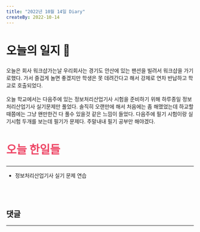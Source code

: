 ```yaml
---
title: "2022년 10월 14일 Diary"
createBy: 2022-10-14
---
```



##  <h2 style="font-size: 30px">오늘의 일지 🎪</h2>
오늘은 회사 워크샵가는날 우리회사는 경기도 안산에 있는 팬션을 빌려서 워크샵을 가기로했다. 가서 즐겁게 놀면 좋겠지만 학생은 못 데려간다고 해서 강제로 연차 반납하고 학교로 호출되었다. 
<br>
<br>
오늘 학교에서는 다음주에 있는 정보처리산업기사 시험을 준비하기 위해 하루종일 정보처리산업기사 실기문제만 풀었다. 솔직히 오랜만에 해서 처음에는 좀 해맸었는데 하교할때쯤에는 그냥 왠만한건 다 풀수 있을것 같은 느낌이 들었다. 다음주에 필기 시험이랑 실기시험 두개를 보는데 필기가 문제다. 주말내내 필기 공부만 해야겠다.



## <h2 style="color: #ee4867; font-size: 30px">오늘 한일들</h2>
--- 
- 정보처리산업기사 실기 문제 연습

<br>
<br>

## 댓글
---
<br>

<Comment />
